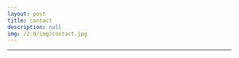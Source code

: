 ```yaml
---
layout: post
title: contact
description: null
img: /2.0/img/contact.jpg
---
```


***
<br>
<span class="contacticon center">
	<a href="mailto:jared.desjardins@colorado.edu"><i class="fa fa-envelope-square"></i></a>
	<a href="http://www.linkedin.com/in/jareddesjardins/" target="_blank"><i class="fa fa-linkedin-square"></i></a>
	<!-- <a href="https://github.com" target="_blank"><i class="fa fa-github-square"></i></a> -->
	<!-- <a href="http://tumblr.com" target="_blank"><i class="fa fa-tumblr-square"></i></a> -->
	<!-- <a href="https://twitter.com" target="_blank"><i class="fa fa-twitter-square"></i></a> -->
</span>
